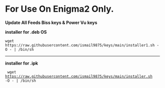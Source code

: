 # For Use On Enigma2 Only.

**Update All Feeds Biss keys & Power Vu keys**

**installer for .deb OS**

`wget https://raw.githubusercontent.com/ismail9875/keys/main/installer1.sh -O - | /bin/sh`

___
**installer for .ipk**

<code> wget https://raw.githubusercontent.com/ismail9875/keys/main/installer.sh -O - | /bin/sh <code>
